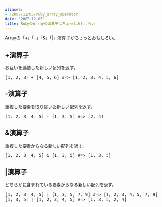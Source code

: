 ```yaml
---
aliases:
- /2007/12/05/ruby_array_operator
date: "2007-12-05"
title: RubyのArrayの演算子はちょっとおもしろい
---
```

Arrayの「+」「-」「&」「|」演算子がちょっとおもしろい。
<h2>+演算子</h2>
お互いを連結した新しい配列を返す。
<pre lang="ruby">
[1, 2, 3] + [4, 5, 6] #=> [1, 2, 3, 4, 5, 6]
</pre>

<h2>-演算子</h2>
重複した要素を取り除いた新しい配列を返す。
<pre lang="ruby">
[1, 2, 3, 4, 5] - [1, 3, 5] #=> [2, 4]
</pre>

<h2>&演算子</h2>
重複した要素からなる新しい配列を返す。
<pre lang="ruby">
[1, 2, 3, 4, 5] & [1, 3, 5] #=> [1, 3, 5]
</pre>

<h2>|演算子</h2>
どちらかに含まれている要素からなる新しい配列を返す。
<pre lang="ruby">
[1, 2, 3, 4, 5] | [1, 3, 5, 7, 9] #=> [1, 2, 3, 4, 5, 7, 9]
[1, 3, 5] | [1, 2, 3, 4, 5] #=> [1, 3, 5, 2, 4]
</pre>